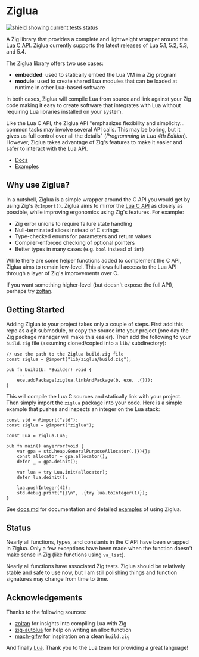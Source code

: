 # Ziglua

[![shield showing current tests status](https://github.com/natecraddock/ziglua/actions/workflows/tests.yml/badge.svg)](https://github.com/natecraddock/ziglua/actions/workflows/tests.yml)

A Zig library that provides a complete and lightweight wrapper around the [Lua C API](https://www.lua.org/manual/5.4/manual.html#4). Ziglua currently supports the latest releases of Lua 5.1, 5.2, 5.3, and 5.4.

The Ziglua library offers two use cases:
* **embedded**: used to statically embed the Lua VM in a Zig program
* **module**: used to create shared Lua modules that can be loaded at runtime in other Lua-based software

In both cases, Ziglua will compile Lua from source and link against your Zig code making it easy to create software that integrates with Lua without requiring Lua libraries installed on your system.

Like the Lua C API, the Ziglua API "emphasizes flexibility and simplicity... common tasks may involve several API calls. This may be boring, but it gives us full control over all the details" (_Programming In Lua 4th Edition_). However, Ziglua takes advantage of Zig's features to make it easier and safer to interact with the Lua API.

* [Docs](https://github.com/natecraddock/ziglua/blob/master/docs.md)
* [Examples](https://github.com/natecraddock/ziglua/blob/master/docs.md#examples)

## Why use Ziglua?

In a nutshell, Ziglua is a simple wrapper around the C API you would get by using Zig's `@cImport()`. Ziglua aims to mirror the [Lua C API](https://www.lua.org/manual/5.4/manual.html#4) as closely as possible, while improving ergonomics using Zig's features. For example:

* Zig error unions to require failure state handling
* Null-terminated slices instead of C strings
* Type-checked enums for parameters and return values
* Compiler-enforced checking of optional pointers
* Better types in many cases (e.g. `bool` instead of `int`)

While there are some helper functions added to complement the C API, Ziglua aims to remain low-level. This allows full access to the Lua API through a layer of Zig's improvements over C.

If you want something higher-level (but doesn't expose the full API), perhaps try [zoltan](https://github.com/ranciere/zoltan).

## Getting Started

Adding Ziglua to your project takes only a couple of steps. First add this repo as a git submodule, or copy the source into your project (one day the Zig package manager will make this easier). Then add the following to your `build.zig` file (assuming cloned/copied into a `lib/` subdirectory):

```zig
// use the path to the Ziglua build.zig file
const ziglua = @import("lib/ziglua/build.zig");

pub fn build(b: *Builder) void {
    ...
    exe.addPackage(ziglua.linkAndPackage(b, exe, .{}));
}
```

This will compile the Lua C sources and statically link with your project. Then simply import the `ziglua` package into your code. Here is a simple example that pushes and inspects an integer on the Lua stack:

```zig
const std = @import("std");
const ziglua = @import("ziglua");

const Lua = ziglua.Lua;

pub fn main() anyerror!void {
    var gpa = std.heap.GeneralPurposeAllocator(.{}){};
    const allocator = gpa.allocator();
    defer _ = gpa.deinit();

    var lua = try Lua.init(allocator);
    defer lua.deinit();

    lua.pushInteger(42);
    std.debug.print("{}\n", .{try lua.toInteger(1)});
}
```

See [docs.md](https://github.com/natecraddock/ziglua/blob/master/docs.md) for documentation and detailed [examples](https://github.com/natecraddock/ziglua/blob/master/docs.md#examples) of using Ziglua.

## Status

Nearly all functions, types, and constants in the C API have been wrapped in Ziglua. Only a few exceptions have been made when the function doesn't make sense in Zig (like functions using `va_list`).

Nearly all functions have associated Zig tests. Ziglua should be relatively stable and safe to use now, but I am still polishing things and function signatures may change from time to time.

## Acknowledgements

Thanks to the following sources:

* [zoltan](https://github.com/ranciere/zoltan) for insights into compiling Lua with Zig
* [zig-autolua](https://github.com/daurnimator/zig-autolua) for help on writing an alloc function
* [mach-glfw](https://github.com/hexops/mach-glfw) for inspiration on a clean `build.zig`

And finally [Lua](https://lua.org). Thank you to the Lua team for providing a great language!
